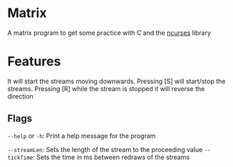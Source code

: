 # Matrix
A matrix program to get some practice with C and the [ncurses](https://github.com/mirror/ncurses) library

# Features

It will start the streams moving downwards. Pressing \[S] will start/stop the streams. Pressing \[R] while the stream is stopped it will reverse the direction

## Flags

`--help` or `-h`: Print a help message for the program

`--streamLen`: Sets the length of the stream to the proceeding value
`--tickTime`: Sets the time in ms between redraws of the streams
